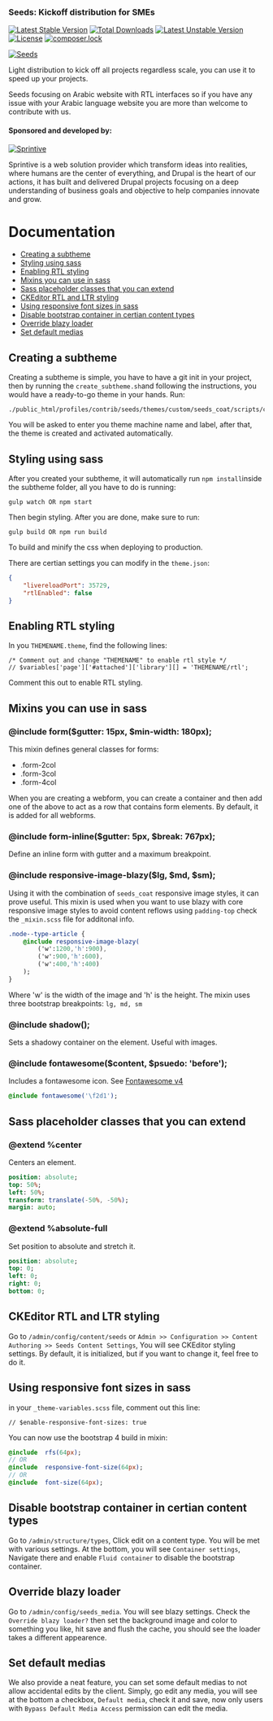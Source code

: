 ### Seeds: Kickoff distribution for SMEs

[![Latest Stable Version](https://poser.pugx.org/sprintive/seeds/v/stable)](https://packagist.org/packages/sprintive/seeds) [![Total Downloads](https://poser.pugx.org/sprintive/seeds/downloads)](https://packagist.org/packages/sprintive/seeds) [![Latest Unstable Version](https://poser.pugx.org/sprintive/seeds/v/unstable)](https://packagist.org/packages/sprintive/seeds) [![License](https://poser.pugx.org/sprintive/seeds/license)](https://packagist.org/packages/sprintive/seeds) [![composer.lock](https://poser.pugx.org/sprintive/seeds/composerlock)](https://packagist.org/packages/sprintive/seeds)

[![Seeds](https://www.drupal.org/files/styles/grid-3-2x/public/project-images/screenshot_375.png?itok=fCIrtWGf)](https://www.drupal.org/project/seeds)

Light distribution to kick off all projects regardless scale, you can use it to speed up your projects.

Seeds focusing on Arabic website with RTL interfaces so if you have any issue with your Arabic language website you are more than welcome to contribute with us.


#### Sponsored and developed by:

[![Sprintive](https://www.drupal.org/files/styles/grid-3/public/drupal_4.png?itok=FXajfgGW)](http://sprintive.com)

Sprintive is a web solution provider which transform ideas into realities, where humans are the center of everything, and Drupal is the heart of our actions, it has built and delivered Drupal projects focusing on a deep understanding of business goals and objective to help companies innovate and grow.

# Documentation
- [Creating a subtheme](#markdown-header-creating-a-subtheme)
- [Styling using sass](#markdown-header-styling-using-sass)
- [Enabling RTL styling](#markdown-header-enabling-rtl-styling)
- [Mixins you can use in sass](#markdown-header-mixins-you-can-use-in-sass)
- [Sass placeholder classes that you can extend](#markdown-header-sass-placeholder-classes-that-you-can-extend)
- [CKEditor RTL and LTR styling](#markdown-header-ckeditor-rtl-and-ltr-styling)
- [Using responsive font sizes in sass](#markdown-header-using-responsive-font-sizes-in-sass)
- [Disable bootstrap container in certian content types](#markdown-header-disable-bootstrap-container-in-certian-content-types)
- [Override blazy loader](#markdown-header-override-blazy-loader)
- [Set default medias](#markdown-header-set-default-medias)

## Creating a subtheme
Creating a subtheme is simple, you have to have a git init in your project, then by running the `create_subtheme.sh`and following the instructions, you would have a ready-to-go theme in your hands. Run:
```
./public_html/profiles/contrib/seeds/themes/custom/seeds_coat/scripts/create_subtheme.sh
```
You will be asked to enter you theme machine name and label, after that, the theme is created and activated automatically.

## Styling using sass
After you created your subtheme, it will automatically run `npm install`inside the subtheme folder, all you have to do is running:
```
gulp watch OR npm start
```
Then begin styling. After you are done, make sure to run:
```
gulp build OR npm run build
```
To build and minify the css when deploying to production.

There are certian settings you can modify in the `theme.json`:
```json
{
	"livereloadPort": 35729,
	"rtlEnabled": false
}
```

## Enabling RTL styling
In you `THEMENAME.theme`, find the following lines:
```
/* Comment out and change "THEMENAME" to enable rtl style */
// $variables['page']['#attached']['library'][] = 'THEMENAME/rtl';
```
Comment this out to enable RTL styling.
## Mixins you can use in sass
### @include form($gutter: 15px, $min-width: 180px);
This mixin defines general classes for forms:
- .form-2col
- .form-3col
- .form-4col

When you are creating a webform, you can create a container and then add one of the above to act as a row that contains form elements.
By default, it is added for all webforms.

### @include form-inline($gutter: 5px, $break: 767px);
Define an inline form with gutter and a maximum breakpoint.

### @include responsive-image-blazy($lg, $md, $sm);
Using it with the combination of `seeds_coat` responsive image styles, it can prove useful. This mixin is used when you want to use blazy with core responsive image styles
to avoid content reflows using `padding-top` check the `_mixin.scss` file for additonal info.

```sass
.node--type-article {
	@include responsive-image-blazy(
		('w':1200,'h':900),
		('w':900,'h':600),
		('w':400,'h':400)
	);
}

```
Where 'w' is the width of the image and 'h' is the height. The mixin uses three bootstrap breakpoints: `lg, md, sm`

### @include shadow();
Sets a shadowy container on the element. Useful with images.
### @include fontawesome($content, $psuedo: 'before');
Includes a fontawesome icon. See [Fontawesome v4](https://fontawesome.com/v4.7.0/)

```sass
@include fontawesome('\f2d1');
```

## Sass placeholder classes that you can extend
### @extend %center
Centers an element.
```sass
position: absolute;
top: 50%;
left: 50%;
transform: translate(-50%, -50%);
margin: auto;
```
### @extend %absolute-full
Set position to absolute and stretch it.
```sass
position: absolute;
top: 0;
left: 0;
right: 0;
bottom: 0;
```
## CKEditor RTL and LTR styling
Go to `/admin/config/content/seeds` or `Admin >> Configuration >> Content Authoring >> Seeds Content Settings`, You will see CKEditor styling settings. By default, it is initialized, but if you want to change it, feel free to do it.

## Using responsive font sizes in sass
in your `_theme-variables.scss` file, comment out this line:
```
// $enable-responsive-font-sizes: true
```
You can now use the bootstrap 4 build in mixin:
```sass
@include  rfs(64px);
// OR
@include  responsive-font-size(64px);
// OR
@include  font-size(64px);
```
## Disable bootstrap container in certian content types
Go to `/admin/structure/types`, Click edit on a content type. You will be met with various settings. At the bottom, you will see `Container settings`, Navigate there and enable `Fluid container` to disable the bootstrap container.

## Override blazy loader
Go to `/admin/config/seeds_media`. You will see blazy settings.  Check the `Override blazy loader?` then set the background image and color to something you like, hit save and flush the cache, you should see the loader takes a different appearence.
## Set default medias
We also provide a neat feature, you can set some default medias to not allow accidental edits by the client. Simply, go edit any media, you will see at the bottom a checkbox, `Default media`, check it and save, now only users with `Bypass Default Media Access` permission can edit the media.